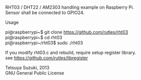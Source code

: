 RHT03 / DHT22 / AM2303 handling example on Raspberry Pi.<br>
Sensor shall be connected to GPIO24.

Usage

pi@raspberrypi~$ git clone https://github.com/rutles/rht03<br>
pi@raspberrypi~$ cd rht03<br>
pi@raspberrypi~/rht03$ sudo ./rht03

If you modify rht03.c and rebuild, require setup register library.<br>
see https://github.com/rutles/libregister

Tetsuya Suzuki, 2013<br>
GNU General Public License
